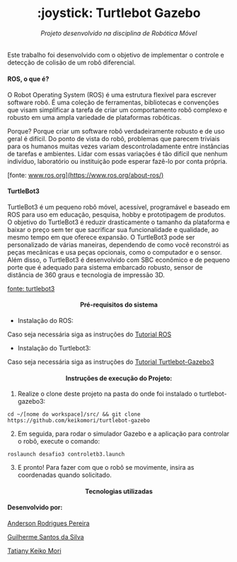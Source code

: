 <h1 align="center">:joystick: Turtlebot Gazebo</h1>
<h6 align="center"> Projeto desenvolvido na disciplina de Robótica Móvel</h6>

Este trabalho foi desenvolvido com o objetivo de implementar o controle e detecção de colisão de um robô diferencial.

<h4>ROS, o que é?</h4>
O Robot Operating System (ROS) é uma estrutura flexível para escrever software robô. É uma coleção de ferramentas, bibliotecas e convenções que visam simplificar a tarefa de criar um comportamento robô complexo e robusto em uma ampla variedade de plataformas robóticas.

Porque? Porque criar um software robô verdadeiramente robusto e de uso geral é difícil. Do ponto de vista do robô, problemas que parecem triviais para os humanos muitas vezes variam descontroladamente entre instâncias de tarefas e ambientes. Lidar com essas variações é tão difícil que nenhum indivíduo, laboratório ou instituição pode esperar fazê-lo por conta própria.

[fonte: www.ros.org](https://www.ros.org/about-ros/)

<h4>TurtleBot3</h4>
TurtleBot3 é um pequeno robô móvel, acessível, programável e baseado em ROS para uso em educação, pesquisa, hobby e prototipagem de produtos. O objetivo do TurtleBot3 é reduzir drasticamente o tamanho da plataforma e baixar o preço sem ter que sacrificar sua funcionalidade e qualidade, ao mesmo tempo em que oferece expansão. O TurtleBot3 pode ser personalizado de várias maneiras, dependendo de como você reconstrói as peças mecânicas e usa peças opcionais, como o computador e o sensor. Além disso, o TurtleBot3 é desenvolvido com SBC econômico e de pequeno porte que é adequado para sistema embarcado robusto, sensor de distância de 360 graus e tecnologia de impressão 3D. 

[fonte: turtlebot3](https://emanual.robotis.com/docs/en/platform/turtlebot3/overview)


<h4 align="center">Pré-requisitos do sistema</h4>

- Instalação do ROS:

Caso seja necessária siga as instruções do [Tutorial ROS](http://wiki.ros.org/ROS/Installation)

- Instalação do Turtlebot3:

Caso seja necessária siga as instruções do [Tutorial Turtlebot-Gazebo3](https://automaticaddison.com/how-to-launch-the-turtlebot3-simulation-with-ros/)

<h4 align="center">Instruções de execução do Projeto:</h4>

1. Realize o clone deste projeto na pasta do onde foi instalado o turtlebot-gazebo3:

```
cd ~/[nome do workspace]/src/ && git clone https://github.com/keikomori/turtlebot-gazebo
```
2. Em seguida, para rodar o simulador Gazebo e a aplicação para controlar o robô, execute o comando:
```
roslaunch desafio3 controletb3.launch
```
3. E pronto! Para fazer com que o robô se movimente, insira as coordenadas quando solicitado.


<h4 align="center">Tecnologias utilizadas</h4>


<h4>Desenvolvido por:</h4>

[Anderson Rodrigues Pereira](https://github.com/ander5onPereira)

[Guilherme Santos da Silva](https://github.com/guilhermess98)

[Tatiany Keiko Mori](https://github.com/keikomori)
